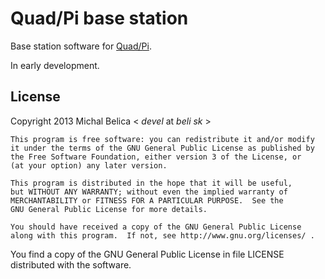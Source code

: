 Quad/Pi base station
====================

Base station software for [Quad/Pi](https://www.coders.sk/w/quad_pi:start).

In early development.

License
-------

Copyright 2013 Michal Belica < *devel* at *beli* *sk* >

```
This program is free software: you can redistribute it and/or modify
it under the terms of the GNU General Public License as published by
the Free Software Foundation, either version 3 of the License, or
(at your option) any later version.

This program is distributed in the hope that it will be useful,
but WITHOUT ANY WARRANTY; without even the implied warranty of
MERCHANTABILITY or FITNESS FOR A PARTICULAR PURPOSE.  See the
GNU General Public License for more details.

You should have received a copy of the GNU General Public License
along with this program.  If not, see http://www.gnu.org/licenses/ .
```

You find a copy of the GNU General Public License in file LICENSE distributed
with the software.

